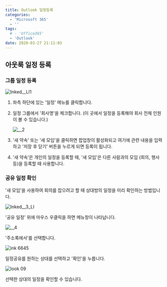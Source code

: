 ```yaml
---
title: Outlook 일정등록
categories:
  - 'Microsoft 365'
  - ''
tags:
  # - 'Office365'
  - 'Outlook'
date: 2020-03-27 21:11:03
---
```

## 아웃룩 일정 등록

### 그룹 일정 등록

![Inked__LI1](https://user-images.githubusercontent.com/53321666/77755778-4e919300-7071-11ea-860f-50bad5bd6d8e.jpg)

1. 좌측 하단에 있는 '일정' 메뉴를 클릭합니다.
2. 일정 그룹에서 '회사명'을 체크합니다.
(이 곳에서 일정을 등록해야 회사 전체 인원이 볼 수 있습니다.)

    ![__2](https://user-images.githubusercontent.com/53321666/77755769-4afe0c00-7071-11ea-8d51-1d8110dd64ba.png)

3. '새 약속' 또는 '새 모임'을 클릭하면 팝업창이 활성화되고 여기에 관련 내용을 입력하고
'저장 후 닫기' 버튼을 누르게 되면 등록이 됩니다.
4. '새 약속'은 개인의 일정을 등록할 때, 
'새 모임'은 다른 사람과의 모임 (회의, 행사 등)을 등록할 때 사용합니다.

### 공유 일정 확인

'새 모임'을 사용하여 회의를 잡으려고 할 때 상대방의 일정을 미리 확인하는 방법입니다.

![Inked__3_LI](https://user-images.githubusercontent.com/53321666/77755775-4d606600-7071-11ea-9d4d-03719ced0952.jpg)

'공유 일정' 위에 마우스 우클릭을 하면 메뉴창이 나타납니다.

![__4](https://user-images.githubusercontent.com/53321666/77755772-4c2f3900-7071-11ea-80af-420c9cb12e42.png)

'주소록에서'를 선택합니다.

![ink 6645](https://user-images.githubusercontent.com/53321666/82907177-3a9adc80-9fa1-11ea-82f3-4e5fcf7696d9.jpg)

일정공유를 원하는 상대를 선택하고 '확인'을 누릅니다.

![look 09](https://user-images.githubusercontent.com/53321666/82907378-82b9ff00-9fa1-11ea-9924-94de296ffde5.png)

선택한 상대의 일정을 확인할 수 있습니다.